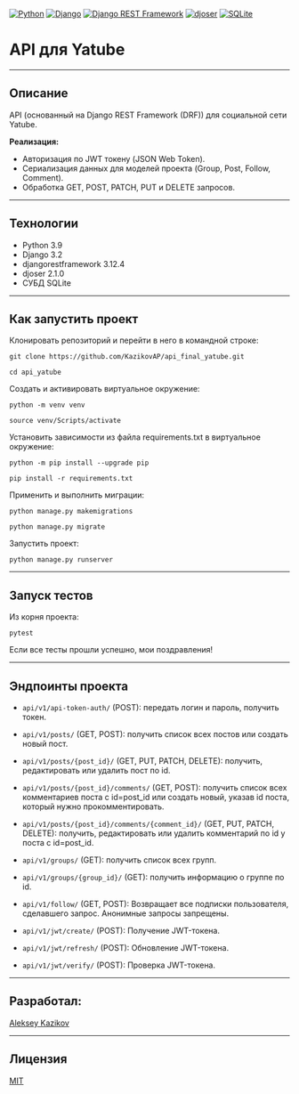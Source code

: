 [![Python](https://img.shields.io/badge/-Python-464646?style=flat-square&logo=Python)](https://www.python.org/)
[![Django](https://img.shields.io/badge/-Django-464646?style=flat-square&logo=Django)](https://www.djangoproject.com/)
[![Django REST Framework](https://img.shields.io/badge/-Django%20REST%20Framework-464646?style=flat-square&logo=Django%20REST%20Framework)](https://www.django-rest-framework.org/)
[![djoser](https://img.shields.io/badge/-djoser-464646?style=flat-square&logo=djoser)](https://djoser.readthedocs.io/en/latest/)
[![SQLite](https://img.shields.io/badge/-SQLite-464646?style=flat-square&logo=SQLite)](https://www.sqlite.org/)

# API для Yatube

---
## Описание
API (основанный на Django REST Framework (DRF)) для социальной сети Yatube.

**Реализация:**

- Авторизация по JWT токену (JSON Web Token).
- Сериализация данных для моделей проекта (Group, Post, Follow, Comment).
- Обработка GET, POST, PATCH, PUT и DELETE запросов.

---
## Технологии
* Python 3.9
* Django 3.2
* djangorestframework 3.12.4
* djoser 2.1.0
* СУБД SQLite

---
## Как запустить проект

Клонировать репозиторий и перейти в него в командной строке:

```
git clone https://github.com/KazikovAP/api_final_yatube.git
```

```
cd api_yatube
```

Создать и активировать виртуальное окружение:

```
python -m venv venv
```

```
source venv/Scripts/activate
```

Установить зависимости из файла requirements.txt в виртуальное окружение:

```
python -m pip install --upgrade pip
```

```
pip install -r requirements.txt
```

Применить и выполнить миграции:

```
python manage.py makemigrations
```

```
python manage.py migrate
```

Запустить проект:

```
python manage.py runserver
```

---
## Запуск тестов

Из корня проекта:

```
pytest
```

Если все тесты прошли успешно, мои поздравления!

---
## Эндпоинты проекта

- `api/v1/api-token-auth/` (POST): передать логин и пароль, получить токен.

- `api/v1/posts/` (GET, POST): получить список всех постов или создать новый пост.

- `api/v1/posts/{post_id}/` (GET, PUT, PATCH, DELETE): получить, редактировать или удалить пост по id.

- `api/v1/posts/{post_id}/comments/` (GET, POST): получить список всех комментариев поста с id=post_id или создать новый, указав id поста, который нужно прокомментировать.

- `api/v1/posts/{post_id}/comments/{comment_id}/` (GET, PUT, PATCH, DELETE): получить, редактировать или удалить комментарий по id у поста с id=post_id.

- `api/v1/groups/` (GET): получить список всех групп.

- `api/v1/groups/{group_id}/` (GET): получить информацию о группе по id.

- `api/v1/follow/` (GET, POST): Возвращает все подписки пользователя, сделавшего запрос. Анонимные запросы запрещены.

- `api/v1/jwt/create/` (POST): Получение JWT-токена.

- `api/v1/jwt/refresh/` (POST): Обновление JWT-токена.

- `api/v1/jwt/verify/` (POST): Проверка JWT-токена.


---
## Разработал:
[Aleksey Kazikov](https://github.com/KazikovAP)

---
## Лицензия
[MIT](https://opensource.org/licenses/MIT)

